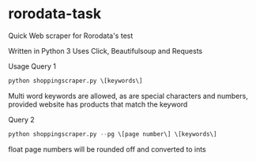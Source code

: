 # rorodata-task
Quick Web scraper for Rorodata's test

Written in Python 3
Uses Click, Beautifulsoup and Requests

Usage
Query 1
```python
python shoppingscraper.py \[keywords\]
``` 
Multi word keywords are allowed, as are special characters and numbers, provided website has products that match the keyword

Query 2
```python
python shoppingscraper.py --pg \[page number\] \[keywords\]
```
float page numbers will be rounded off and converted to ints